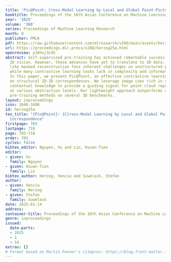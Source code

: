 ```yaml
---
title: 'Pic@Point: Cross-Modal Learning by Local and Global Point-Picture Correspondence'
booktitle: Proceedings of the 16th Asian Conference on Machine Learning
year: '2025'
volume: '260'
series: Proceedings of Machine Learning Research
month: 0
publisher: PMLR
pdf: https://raw.githubusercontent.com/mlresearch/v260/main/assets/herzog25a/herzog25a.pdf
url: https://proceedings.mlr.press/v260/herzog25a.html
openreview: yJ6hxj3LHS
abstract: Self-supervised pre-training has achieved remarkable success in NLP and
  2D vision. However, these advances have yet to translate to 3D data. Techniques
  like masked reconstruction face inherent challenges on unstructured point clouds,
  while many contrastive learning tasks lack in complexity and informative value.
  In this paper, we present Pic@Point, an effective contrastive learning method based
  on structural 2D-3D correspondences. We leverage image cues rich in semantic and
  contextual knowledge to provide a guiding signal for point cloud representations
  at various abstraction levels. Our lightweight approach outperforms state-of-the-art
  pre-training methods on several 3D benchmarks.
layout: inproceedings
issn: 2640-3498
id: herzog25a
tex_title: "{Pic@Point}: {C}ross-Modal Learning by Local and Global Point-Picture
  Correspondence"
firstpage: 703
lastpage: 718
page: 703-718
order: 703
cycles: false
bibtex_editor: Nguyen, Vu and Lin, Hsuan-Tien
editor:
- given: Vu
  family: Nguyen
- given: Hsuan-Tien
  family: Lin
bibtex_author: Herzog, Vencia and Suwelack, Stefan
author:
- given: Vencia
  family: Herzog
- given: Stefan
  family: Suwelack
date: 2025-01-14
address:
container-title: Proceedings of the 16th Asian Conference on Machine Learning
genre: inproceedings
issued:
  date-parts:
  - 2025
  - 1
  - 14
extras: []
# Format based on Martin Fenner's citeproc: https://blog.front-matter.io/posts/citeproc-yaml-for-bibliographies/
---
```


